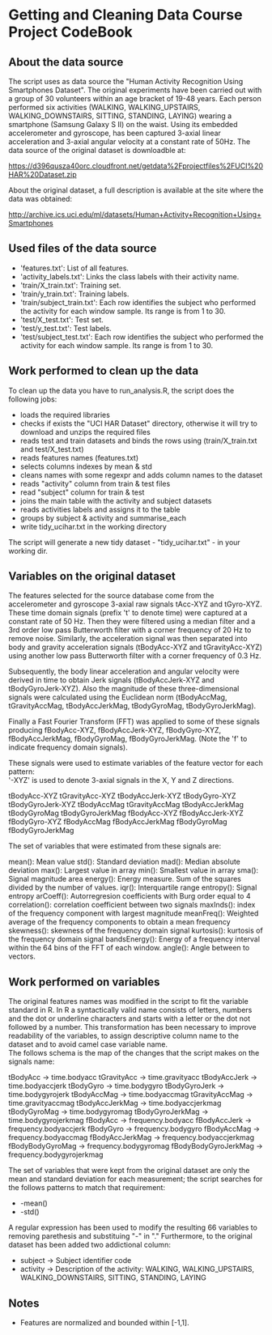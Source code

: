 # Getting and Cleaning Data Course Project CodeBook

About the data source
-----------
The script uses as data source the "Human Activity Recognition Using Smartphones Dataset". The original experiments have been carried out with a group of 30 volunteers within an age bracket of 19-48 years. Each person performed six activities (WALKING, WALKING_UPSTAIRS, WALKING_DOWNSTAIRS, SITTING, STANDING, LAYING) wearing a smartphone (Samsung Galaxy S II) on the waist. Using its embedded accelerometer and gyroscope, has been captured 3-axial linear acceleration and 3-axial angular velocity at a constant rate of 50Hz.
The data source of the original dataset is downloadble at:

https://d396qusza40orc.cloudfront.net/getdata%2Fprojectfiles%2FUCI%20HAR%20Dataset.zip

About the original dataset, a full description is available at the site where the data was obtained:

http://archive.ics.uci.edu/ml/datasets/Human+Activity+Recognition+Using+Smartphones


Used files of the data source
-----------
- 'features.txt': List of all features.
- 'activity_labels.txt': Links the class labels with their activity name.
- 'train/X_train.txt': Training set.
- 'train/y_train.txt': Training labels.
- 'train/subject_train.txt': Each row identifies the subject who performed the activity for each window sample. Its range is from 1 to 30. 
- 'test/X_test.txt': Test set.
- 'test/y_test.txt': Test labels.
- 'test/subject_test.txt': Each row identifies the subject who performed the activity for each window sample. Its range is from 1 to 30. 


Work performed to clean up the data
-----------
To clean up the data you have to run_analysis.R, the script does the following jobs:

- loads the required libraries
- checks if exists the "UCI HAR Dataset" directory, otherwise it will try to download and unzips the required files
- reads test and train datasets and binds the rows using (train/X_train.txt and test/X_test.txt)
- reads features names (features.txt)
- selects columns indexes by mean & std        
- cleans names with some regexpr and adds column names to the dataset
- reads "activity" column from train & test files
- read "subject" column for train & test        
- joins the main table with the activity and subject datasets
- reads activities labels and assigns it to the table 
- groups by subject & activity and summarise_each
- write tidy_ucihar.txt in the working directory

The script will generate a new tidy dataset - "tidy_ucihar.txt" - in your working dir.


Variables on the original dataset
-----------
The features selected for the source database come from the accelerometer and gyroscope 3-axial raw signals tAcc-XYZ and tGyro-XYZ. These time domain signals (prefix 't' to denote time) were captured at a constant rate of 50 Hz. Then they were filtered using a median filter and a 3rd order low pass Butterworth filter with a corner frequency of 20 Hz to remove noise. Similarly, the acceleration signal was then separated into body and gravity acceleration signals (tBodyAcc-XYZ and tGravityAcc-XYZ) using another low pass Butterworth filter with a corner frequency of 0.3 Hz. 

Subsequently, the body linear acceleration and angular velocity were derived in time to obtain Jerk signals (tBodyAccJerk-XYZ and tBodyGyroJerk-XYZ). Also the magnitude of these three-dimensional signals were calculated using the Euclidean norm (tBodyAccMag, tGravityAccMag, tBodyAccJerkMag, tBodyGyroMag, tBodyGyroJerkMag). 

Finally a Fast Fourier Transform (FFT) was applied to some of these signals producing fBodyAcc-XYZ, fBodyAccJerk-XYZ, fBodyGyro-XYZ, fBodyAccJerkMag, fBodyGyroMag, fBodyGyroJerkMag. (Note the 'f' to indicate frequency domain signals). 

These signals were used to estimate variables of the feature vector for each pattern:  
'-XYZ' is used to denote 3-axial signals in the X, Y and Z directions.

tBodyAcc-XYZ
tGravityAcc-XYZ
tBodyAccJerk-XYZ
tBodyGyro-XYZ
tBodyGyroJerk-XYZ
tBodyAccMag
tGravityAccMag
tBodyAccJerkMag
tBodyGyroMag
tBodyGyroJerkMag
fBodyAcc-XYZ
fBodyAccJerk-XYZ
fBodyGyro-XYZ
fBodyAccMag
fBodyAccJerkMag
fBodyGyroMag
fBodyGyroJerkMag

The set of variables that were estimated from these signals are: 

mean(): Mean value
std(): Standard deviation
mad(): Median absolute deviation 
max(): Largest value in array
min(): Smallest value in array
sma(): Signal magnitude area
energy(): Energy measure. Sum of the squares divided by the number of values. 
iqr(): Interquartile range 
entropy(): Signal entropy
arCoeff(): Autorregresion coefficients with Burg order equal to 4
correlation(): correlation coefficient between two signals
maxInds(): index of the frequency component with largest magnitude
meanFreq(): Weighted average of the frequency components to obtain a mean frequency
skewness(): skewness of the frequency domain signal 
kurtosis(): kurtosis of the frequency domain signal 
bandsEnergy(): Energy of a frequency interval within the 64 bins of the FFT of each window.
angle(): Angle between to vectors.


Work performed on variables
-----------
The original features names was modified in the script to fit the variable standard in R. In R a syntactically valid name consists of letters, numbers and the dot or underline characters and starts with a letter or the dot not followed by a number.
This transformation has been necessary to improve readability of the variables, to assign descriptive column name to the dataset and to avoid camel case variable name.  
The follows schema is the map of the changes that the script makes on the signals name:

tBodyAcc                ->  time.bodyacc
tGravityAcc             ->  time.gravityacc
tBodyAccJerk            ->  time.bodyaccjerk
tBodyGyro               ->  time.bodygyro
tBodyGyroJerk           ->  time.bodygyrojerk
tBodyAccMag             ->  time.bodyaccmag
tGravityAccMag          ->  time.gravityaccmag
tBodyAccJerkMag         ->  time.bodyaccjerkmag
tBodyGyroMag            ->  time.bodygyromag
tBodyGyroJerkMag        ->  time.bodygyrojerkmag
fBodyAcc                ->  frequency.bodyacc
fBodyAccJerk            ->  frequency.bodyaccjerk
fBodyGyro               ->  frequency.bodygyro
fBodyAccMag             ->  frequency.bodyaccmag
fBodyAccJerkMag         ->  frequency.bodyaccjerkmag
fBodyBodyGyroMag        ->  frequency.bodygyromag
fBodyBodyGyroJerkMag    ->  frequency.bodygyrojerkmag

The set of variables that were kept from the original dataset are only the mean and standard deviation for each measurement; the script searches for the follows patterns to match that requirement:

* -mean()
* -std()

A regular expression has been used to modify the resulting 66 variables to removing parethesis and substituing "-" in "." 
Furthermore, to the original dataset has been added two addictional column: 
 
- subject               ->  Subject identifier code
- activity              ->  Description of the activity: WALKING, WALKING_UPSTAIRS, WALKING_DOWNSTAIRS, SITTING, STANDING, LAYING


Notes
-----------
- Features are normalized and bounded within [-1,1].



